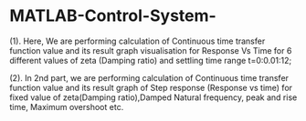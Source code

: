 # MATLAB-Control-System-
(1). Here, We are performing calculation of Continuous time transfer function value and its result graph visualisation for Response Vs Time for 6 different values of zeta (Damping ratio) and settling time range 
t=0:0.01:12;

(2). In 2nd part, we are performing calculation of Continuous time transfer function value and its result graph of Step response (Response vs time) for fixed value of zeta(Damping ratio),Damped Natural frequency, peak and rise time, Maximum overshoot etc.
